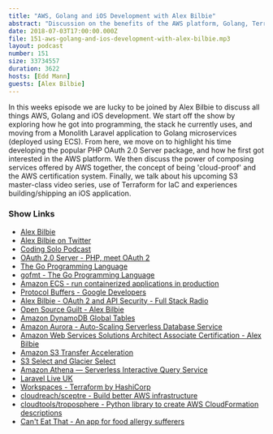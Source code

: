 ```yaml
---
title: "AWS, Golang and iOS Development with Alex Bilbie"
abstract: "Discussion on the benefits of the AWS platform, Golang, Terraform and iOS Development"
date: 2018-07-03T17:00:00.000Z
file: 151-aws-golang-and-ios-development-with-alex-bilbie.mp3
layout: podcast
number: 151
size: 33734557
duration: 3622
hosts: [Edd Mann]
guests: [Alex Bilbie]
---
```


In this weeks episode we are lucky to be joined by Alex Bilbie to discuss all things AWS, Golang and iOS development.
We start off the show by exploring how he got into programming, the stack he currently uses, and moving from a Monolith Laravel application to Golang microservices (deployed using ECS).
From here, we move on to highlight his time developing the popular PHP OAuth 2.0 Server package, and how he first got interested in the AWS platform.
We then discuss the power of composing services offered by AWS together, the concept of being 'cloud-proof' and the AWS certification system.
Finally, we talk about his upcoming S3 master-class video series, use of Terraform for IaC and experiences building/shipping an iOS application.

### Show Links

* [Alex Bilbie](https://alexbilbie.com/)
* [Alex Bilbie on Twitter](https://twitter.com/alexbilbie)
* [Coding Solo Podcast](https://codingsolo.works/)
* [OAuth 2.0 Server - PHP, meet OAuth 2](https://oauth2.thephpleague.com/)
* [The Go Programming Language](https://golang.org/)
* [gofmt - The Go Programming Language](https://golang.org/cmd/gofmt/)
* [Amazon ECS - run containerized applications in production](https://aws.amazon.com/ecs/)
* [Protocol Buffers - Google Developers](https://developers.google.com/protocol-buffers/)
* [Alex Bilbie - OAuth 2 and API Security - Full Stack Radio](http://www.fullstackradio.com/4)
* [Open Source Guilt - Alex Bilbie](https://alexbilbie.com/2014/08/open-source-guilt/)
* [Amazon DynamoDB Global Tables](https://aws.amazon.com/dynamodb/global-tables/)
* [Amazon Aurora - Auto-Scaling Serverless Database Service](https://aws.amazon.com/rds/aurora/serverless/)
* [Amazon Web Services Solutions Architect Associate Certification - Alex Bilbie](https://alexbilbie.com/2017/02/amazon-web-services-solutions-architect-associate-certification/)
* [Amazon S3 Transfer Acceleration](https://docs.aws.amazon.com/AmazonS3/latest/dev/transfer-acceleration.html)
* [S3 Select and Glacier Select](https://aws.amazon.com/blogs/aws/s3-glacier-select/)
* [Amazon Athena — Serverless Interactive Query Service](https://aws.amazon.com/athena/)
* [Laravel Live UK](https://laravellive.uk/)
* [Workspaces - Terraform by HashiCorp](https://www.terraform.io/docs/state/workspaces.html)
* [cloudreach/sceptre - Build better AWS infrastructure](https://github.com/cloudreach/sceptre)
* [cloudtools/troposphere - Python library to create AWS CloudFormation descriptions](https://github.com/cloudtools/troposphere)
* [Can't Eat That - An app for food allergy sufferers](https://canteatthat.com/)
